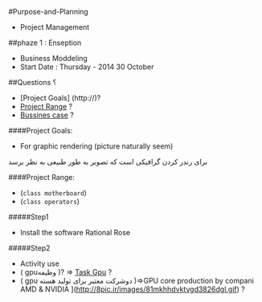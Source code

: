#Purpose-and-Planning
* Project Management

##phaze 1 : Enseption
* Business Moddeling
* Start Date : Thursday - 2014 30 October

##Questions ؟
* [Project Goals] (http://)?
* [Project Range](http://)  ?
* [Bussines case](http://) ?

####Project Goals:
* For graphic rendering (picture naturally seem)  

برای رندر کردن گرافیکی است که تصویر به طور طبیعی به نظر برسد 

####Project Range:
- (`class motherboard`)
- (`class operators`)

#####Step1 
- Install the software Rational Rose

#####Step2
- Activity use
- ( gpuوظیفه )? => [Task Gpu](http://8pic.ir/images/81mkhhdvktvgd3826dgl.gif) ?
- ( gpu دوشرکت معتبر برای تولید هسته )=>GPU core production by compani  AMD & NVIDIA ](http://8pic.ir/images/81mkhhdvktvgd3826dgl.gif) ?

